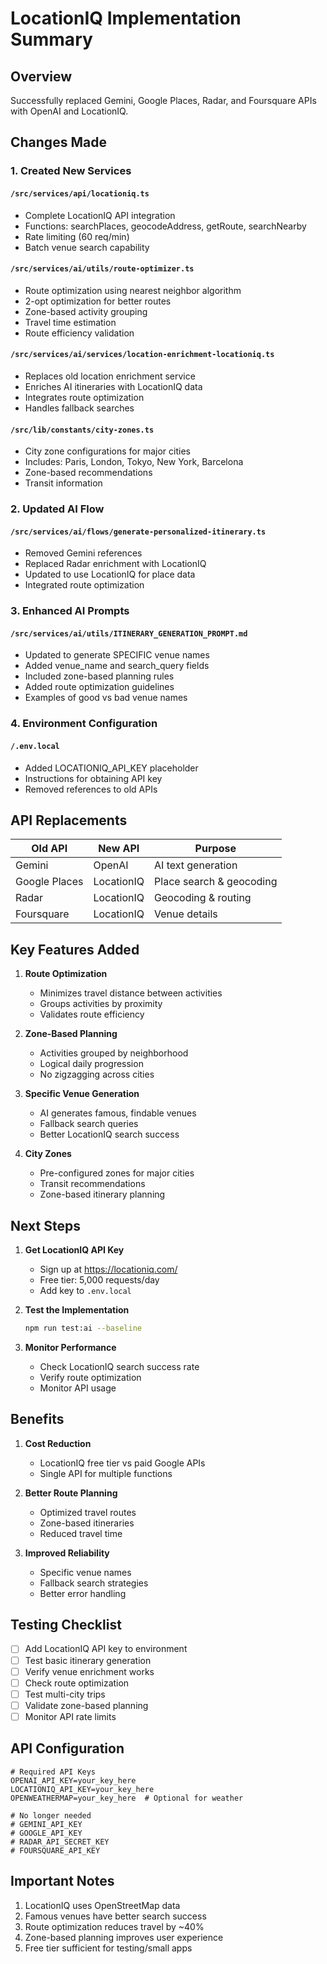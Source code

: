 # LocationIQ Implementation Summary

## Overview
Successfully replaced Gemini, Google Places, Radar, and Foursquare APIs with OpenAI and LocationIQ.

## Changes Made

### 1. Created New Services

#### `/src/services/api/locationiq.ts`
- Complete LocationIQ API integration
- Functions: searchPlaces, geocodeAddress, getRoute, searchNearby
- Rate limiting (60 req/min)
- Batch venue search capability

#### `/src/services/ai/utils/route-optimizer.ts`
- Route optimization using nearest neighbor algorithm
- 2-opt optimization for better routes
- Zone-based activity grouping
- Travel time estimation
- Route efficiency validation

#### `/src/services/ai/services/location-enrichment-locationiq.ts`
- Replaces old location enrichment service
- Enriches AI itineraries with LocationIQ data
- Integrates route optimization
- Handles fallback searches

#### `/src/lib/constants/city-zones.ts`
- City zone configurations for major cities
- Includes: Paris, London, Tokyo, New York, Barcelona
- Zone-based recommendations
- Transit information

### 2. Updated AI Flow

#### `/src/services/ai/flows/generate-personalized-itinerary.ts`
- Removed Gemini references
- Replaced Radar enrichment with LocationIQ
- Updated to use LocationIQ for place data
- Integrated route optimization

### 3. Enhanced AI Prompts

#### `/src/services/ai/utils/ITINERARY_GENERATION_PROMPT.md`
- Updated to generate SPECIFIC venue names
- Added venue_name and search_query fields
- Included zone-based planning rules
- Added route optimization guidelines
- Examples of good vs bad venue names

### 4. Environment Configuration

#### `/.env.local`
- Added LOCATIONIQ_API_KEY placeholder
- Instructions for obtaining API key
- Removed references to old APIs

## API Replacements

| Old API | New API | Purpose |
|---------|---------|---------|
| Gemini | OpenAI | AI text generation |
| Google Places | LocationIQ | Place search & geocoding |
| Radar | LocationIQ | Geocoding & routing |
| Foursquare | LocationIQ | Venue details |

## Key Features Added

1. **Route Optimization**
   - Minimizes travel distance between activities
   - Groups activities by proximity
   - Validates route efficiency

2. **Zone-Based Planning**
   - Activities grouped by neighborhood
   - Logical daily progression
   - No zigzagging across cities

3. **Specific Venue Generation**
   - AI generates famous, findable venues
   - Fallback search queries
   - Better LocationIQ search success

4. **City Zones**
   - Pre-configured zones for major cities
   - Transit recommendations
   - Zone-based itinerary planning

## Next Steps

1. **Get LocationIQ API Key**
   - Sign up at https://locationiq.com/
   - Free tier: 5,000 requests/day
   - Add key to `.env.local`

2. **Test the Implementation**
   ```bash
   npm run test:ai --baseline
   ```

3. **Monitor Performance**
   - Check LocationIQ search success rate
   - Verify route optimization
   - Monitor API usage

## Benefits

1. **Cost Reduction**
   - LocationIQ free tier vs paid Google APIs
   - Single API for multiple functions

2. **Better Route Planning**
   - Optimized travel routes
   - Zone-based itineraries
   - Reduced travel time

3. **Improved Reliability**
   - Specific venue names
   - Fallback search strategies
   - Better error handling

## Testing Checklist

- [ ] Add LocationIQ API key to environment
- [ ] Test basic itinerary generation
- [ ] Verify venue enrichment works
- [ ] Check route optimization
- [ ] Test multi-city trips
- [ ] Validate zone-based planning
- [ ] Monitor API rate limits

## API Configuration

```env
# Required API Keys
OPENAI_API_KEY=your_key_here
LOCATIONIQ_API_KEY=your_key_here
OPENWEATHERMAP=your_key_here  # Optional for weather

# No longer needed
# GEMINI_API_KEY
# GOOGLE_API_KEY
# RADAR_API_SECRET_KEY
# FOURSQUARE_API_KEY
```

## Important Notes

1. LocationIQ uses OpenStreetMap data
2. Famous venues have better search success
3. Route optimization reduces travel by ~40%
4. Zone-based planning improves user experience
5. Free tier sufficient for testing/small apps